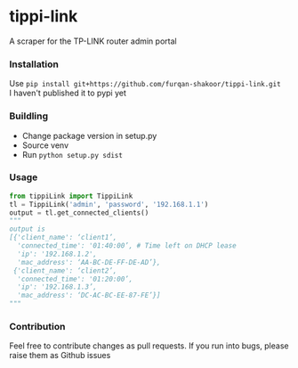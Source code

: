 # tippi-link
A scraper for the TP-LINK router admin portal

### Installation
Use `pip install git+https://github.com/furqan-shakoor/tippi-link.git`<br/>
I haven't published it to pypi yet

### Buildling
- Change package version in setup.py
- Source venv
- Run `python setup.py sdist`

### Usage
```python
from tippiLink import TippiLink
tl = TippiLink('admin', 'password', '192.168.1.1')
output = tl.get_connected_clients()
"""
output is
[{'client_name': ‘client1’,
  'connected_time': '01:40:00’, # Time left on DHCP lease
  'ip': '192.168.1.2', 
  'mac_address': ‘AA-BC-DE-FF-DE-AD’},
 {'client_name': ‘client2’,
  'connected_time': '01:20:00’,
  'ip': '192.168.1.3’,
  'mac_address': ‘DC-AC-BC-EE-87-FE’}]
"""
```

### Contribution
Feel free to contribute changes as pull requests. If you run into bugs, please raise them as Github issues